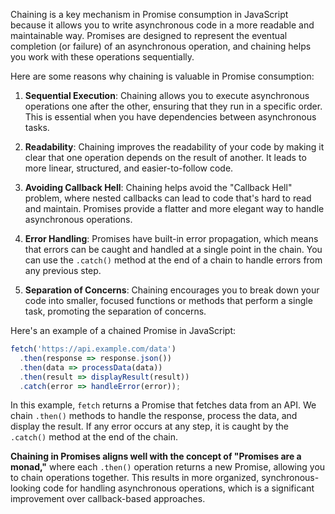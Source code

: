 Chaining is a key mechanism in Promise consumption in JavaScript because it allows you to write asynchronous code in a more readable and maintainable way. Promises are designed to represent the eventual completion (or failure) of an asynchronous operation, and chaining helps you work with these operations sequentially.

Here are some reasons why chaining is valuable in Promise consumption:

1. **Sequential Execution**: Chaining allows you to execute asynchronous operations one after the other, ensuring that they run in a specific order. This is essential when you have dependencies between asynchronous tasks.

2. **Readability**: Chaining improves the readability of your code by making it clear that one operation depends on the result of another. It leads to more linear, structured, and easier-to-follow code.

3. **Avoiding Callback Hell**: Chaining helps avoid the "Callback Hell" problem, where nested callbacks can lead to code that's hard to read and maintain. Promises provide a flatter and more elegant way to handle asynchronous operations.

4. **Error Handling**: Promises have built-in error propagation, which means that errors can be caught and handled at a single point in the chain. You can use the `.catch()` method at the end of a chain to handle errors from any previous step.

5. **Separation of Concerns**: Chaining encourages you to break down your code into smaller, focused functions or methods that perform a single task, promoting the separation of concerns.

Here's an example of a chained Promise in JavaScript:

```javascript
fetch('https://api.example.com/data')
  .then(response => response.json())
  .then(data => processData(data))
  .then(result => displayResult(result))
  .catch(error => handleError(error));
```

In this example, `fetch` returns a Promise that fetches data from an API. We chain `.then()` methods to handle the response, process the data, and display the result. If any error occurs at any step, it is caught by the `.catch()` method at the end of the chain.

**Chaining in Promises aligns well with the concept of "Promises are a monad,"** where each `.then()` operation returns a new Promise, allowing you to chain operations together. This results in more organized, synchronous-looking code for handling asynchronous operations, which is a significant improvement over callback-based approaches.